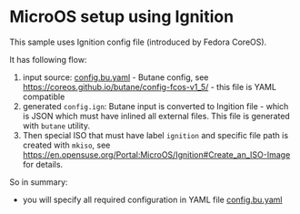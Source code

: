 # MicroOS setup using Ignition

This sample uses Ignition config file (introduced by Fedora CoreOS).

It has following flow:

1. input source: [config.bu.yaml](config.bu.yaml) - Butane config,
   see https://coreos.github.io/butane/config-fcos-v1_5/ - this file is YAML
   compatible
2. generated `config.ign`: Butane input is converted to Ingition file - which
   is JSON which must have inlined all external files. This file is generated
   with `butane` utility.
3. Then special ISO that must have label `ignition` and specific file path is
   created with  `mkiso`, see https://en.opensuse.org/Portal:MicroOS/Ignition#Create_an_ISO-Image
   for details.

So in summary:
- you will specify all required configuration in YAML file [config.bu.yaml](config.bu.yaml)


